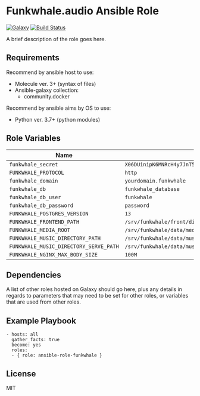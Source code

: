 Funkwhale.audio Ansible Role
=========
[![Galaxy](https://img.shields.io/badge/galaxy-kevit.ansible-role-funkwhale-blue.svg?style=flat)](https://galaxy.ansible.com/kevit/ansible-role-funkwhale)
[![Build Status](https://travis-ci.org/kevit/ansible-role-funkwhale.svg?branch=master)](https://travis-ci.org/kevit/ansible-role-funkwhale)

A brief description of the role goes here.

Requirements
------------
Recommend by ansible host to use:
- Molecule ver. 3+ (syntax of files)
- Ansible-galaxy collection:
  - community.docker

Recommend by ansible aims by OS to use:
- Python ver. 3.7+ (python modules)

Role Variables
--------------

| Name              | Default Value                                         | Description          |
|-------------------|-------------------------------------------------------|----------------------|
| `funkwhale_secret` | `X06DUinipK6MNRcH4y7JnT5QOub5wwOxy72aPLMRkEq54dVgYRUEEcvlmrhu` |  |
| `FUNKWHALE_PROTOCOL` | `http`                                                 |  |
| `funkwhale_domain` | `yourdomain.funkwhale`                                |  |
| `funkwhale_db` | `funkwhale_database`                                  |  |
| `funkwhale_db_user` | `funkwhale`                                           |  |
| `funkwhale_db_password` | `password`                                            |  |
| `FUNKWHALE_POSTGRES_VERSION` | `13`                                                  |  |
| `FUNKWHALE_FRONTEND_PATH` | `/srv/funkwhale/front/dist`                           |  |
| `FUNKWHALE_MEDIA_ROOT` | `/srv/funkwhale/data/media`                           |  |
| `FUNKWHALE_MUSIC_DIRECTORY_PATH` | `/srv/funkwhale/data/music`                           |  |
| `FUNKWHALE_MUSIC_DIRECTORY_SERVE_PATH` | `/srv/funkwhale/data/music`                           |  |
| `FUNKWHALE_NGINX_MAX_BODY_SIZE` | `100M`                                                |  |

Dependencies
------------

A list of other roles hosted on Galaxy should go here, plus any details in regards to parameters that may need to be set for other roles, or variables that are used from other roles.

Example Playbook
----------------

    - hosts: all 
      gather_facts: true
      become: yes
      roles:
      - { role: ansible-role-funkwhale }

License
-------

MIT
